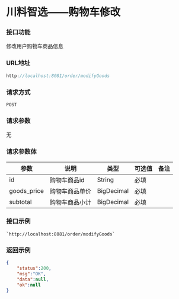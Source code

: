 # 川料智选——购物车修改
### 接口功能

修改用户购物车商品信息

### URL地址

```javascript
http://localhost:8081/order/modifyGoods
```

### 请求方式

`POST`

### 请求参数

无

### 请求参数体

| 参数      | 说明                               | 类型      | 可选值       | 备注    |
|---------- |---------------------------------- |---------- |------------- |-------- |
|id  | 购物车商品id | String | 必填 | |
|goods_price  | 购物车商品单价 | BigDecimal | 必填 | |
|subtotal  | 购物车商品小计 | BigDecimal | 必填 | |

### 接口示例

    `http://localhost:8081/order/modifyGoods`

### 返回示例

```json
{
    "status":200,
    "msg":"OK",
    "data":null,
    "ok":null
}
```
